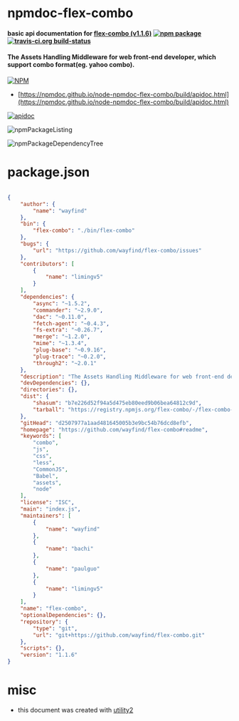 # npmdoc-flex-combo

#### basic api documentation for  [flex-combo (v1.1.6)](https://github.com/wayfind/flex-combo#readme)  [![npm package](https://img.shields.io/npm/v/npmdoc-flex-combo.svg?style=flat-square)](https://www.npmjs.org/package/npmdoc-flex-combo) [![travis-ci.org build-status](https://api.travis-ci.org/npmdoc/node-npmdoc-flex-combo.svg)](https://travis-ci.org/npmdoc/node-npmdoc-flex-combo)

#### The Assets Handling Middleware for web front-end developer, which support combo format(eg. yahoo combo).

[![NPM](https://nodei.co/npm/flex-combo.png?downloads=true&downloadRank=true&stars=true)](https://www.npmjs.com/package/flex-combo)

- [https://npmdoc.github.io/node-npmdoc-flex-combo/build/apidoc.html](https://npmdoc.github.io/node-npmdoc-flex-combo/build/apidoc.html)

[![apidoc](https://npmdoc.github.io/node-npmdoc-flex-combo/build/screenCapture.buildCi.browser.%252Ftmp%252Fbuild%252Fapidoc.html.png)](https://npmdoc.github.io/node-npmdoc-flex-combo/build/apidoc.html)

![npmPackageListing](https://npmdoc.github.io/node-npmdoc-flex-combo/build/screenCapture.npmPackageListing.svg)

![npmPackageDependencyTree](https://npmdoc.github.io/node-npmdoc-flex-combo/build/screenCapture.npmPackageDependencyTree.svg)



# package.json

```json

{
    "author": {
        "name": "wayfind"
    },
    "bin": {
        "flex-combo": "./bin/flex-combo"
    },
    "bugs": {
        "url": "https://github.com/wayfind/flex-combo/issues"
    },
    "contributors": [
        {
            "name": "limingv5"
        }
    ],
    "dependencies": {
        "async": "~1.5.2",
        "commander": "~2.9.0",
        "dac": "~0.11.0",
        "fetch-agent": "~0.4.3",
        "fs-extra": "~0.26.7",
        "merge": "~1.2.0",
        "mime": "~1.3.4",
        "plug-base": "~0.9.16",
        "plug-trace": "~0.2.0",
        "through2": "~2.0.1"
    },
    "description": "The Assets Handling Middleware for web front-end developer, which support combo format(eg. yahoo combo).",
    "devDependencies": {},
    "directories": {},
    "dist": {
        "shasum": "b7e226d52f94a5d475eb80eed9b06bea64812c9d",
        "tarball": "https://registry.npmjs.org/flex-combo/-/flex-combo-1.1.6.tgz"
    },
    "gitHead": "d2507977a1aad481645005b3e9bc54b76dcd8efb",
    "homepage": "https://github.com/wayfind/flex-combo#readme",
    "keywords": [
        "combo",
        "js",
        "css",
        "less",
        "CommonJS",
        "Babel",
        "assets",
        "node"
    ],
    "license": "ISC",
    "main": "index.js",
    "maintainers": [
        {
            "name": "wayfind"
        },
        {
            "name": "bachi"
        },
        {
            "name": "paulguo"
        },
        {
            "name": "limingv5"
        }
    ],
    "name": "flex-combo",
    "optionalDependencies": {},
    "repository": {
        "type": "git",
        "url": "git+https://github.com/wayfind/flex-combo.git"
    },
    "scripts": {},
    "version": "1.1.6"
}
```



# misc
- this document was created with [utility2](https://github.com/kaizhu256/node-utility2)
